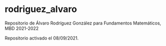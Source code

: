 # rodriguez_alvaro
 Repositorio de Álvaro Rodríguez González para Fundamentos Matemáticos, MBD 2021-2022
 
 Repositorio activado el 08/09/2021. 
 
 

